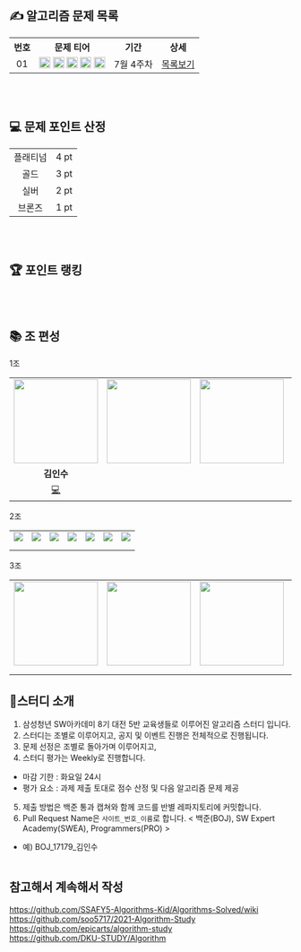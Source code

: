 ## ✍ 알고리즘 문제 목록

<table align="center">
  <tr>
    <th align="center">번호</th>
    <th align="center">문제 티어</th>
    <th align="center">기간</th>
    <th align="center">상세</th>
  </tr>
  <tr>
    <td align="center">01</td>
    <td align="center">
      <a href="https://www.acmicpc.net/problem/1100"><img src="https://d2gd6pc034wcta.cloudfront.net/tier/4.svg" class="solvedac-tier" width=20px></a>
      <a href="https://www.acmicpc.net/problem/1059"><img src="https://d2gd6pc034wcta.cloudfront.net/tier/6.svg" class="solvedac-tier" width=20px></a>
      <a href="https://www.acmicpc.net/problem/1051"><img src="https://d2gd6pc034wcta.cloudfront.net/tier/7.svg" class="solvedac-tier" width=20px></a>
      <a href="https://www.acmicpc.net/problem/2468"><img src="https://d2gd6pc034wcta.cloudfront.net/tier/10.svg" class="solvedac-tier" width=20px></a>
      <a href="https://www.acmicpc.net/problem/2573"><img src="https://d2gd6pc034wcta.cloudfront.net/tier/12.svg" class="solvedac-tier" width=20px></a>
    </td>
    <td align="center">7월 4주차</td>
    <td align="center"><a href="">목록보기</a></td>
  </tr>
</table>
<br><br>

## 💻 문제 포인트 산정

<table width="50%">
  <tr>
    <td align="center">플래티넘</td>
    <td align="center">4 pt</td>
  </tr>
  <tr>
    <td align="center">골드</td>
    <td align="center">3 pt</td>
  </tr>
  <tr>
    <td align="center">실버</td>
    <td align="center">2 pt</td>
  </tr>
  <tr>
    <td align="center">브론즈</td>
    <td align="center">1 pt</td>
  </tr>
</table>

<br><br>   
## 🏆 포인트 랭킹

<br><br>
## 📚 조 편성
1조
<table align="center" width="50%">
  <tr>
    <td align="center"><a href="https://github.com/87289383"><img src="https://avatars.githubusercontent.com/u/87289383?v=4" width="150px"></a></td>
    <td align="center"><a href="https://github.com/87289383"><img src="https://velog.velcdn.com/images/tanger2ne/post/fb18c31b-9cea-4b0b-bc1e-546198476465/image.png" width="150px"></a></td>
    <td align="center"><a href="https://github.com/87289383"><img src="https://velog.velcdn.com/images/tanger2ne/post/fb18c31b-9cea-4b0b-bc1e-546198476465/image.png" width="150px"></a></td>
    <td align="center"><a href="https://github.com/87289383"><img src="https://velog.velcdn.com/images/tanger2ne/post/fb18c31b-9cea-4b0b-bc1e-546198476465/image.png" width="150px"></a></td>
    <td align="center"><a href="https://github.com/87289383"><img src="https://velog.velcdn.com/images/tanger2ne/post/fb18c31b-9cea-4b0b-bc1e-546198476465/image.png" width="150px"></a></td>
    <td align="center"><a href="https://github.com/87289383"><img src="https://velog.velcdn.com/images/tanger2ne/post/fb18c31b-9cea-4b0b-bc1e-546198476465/image.png" width="150px"></a></td>
    <td align="center"><a href="https://github.com/87289383"><img src="https://velog.velcdn.com/images/tanger2ne/post/fb18c31b-9cea-4b0b-bc1e-546198476465/image.png" width="150px"></a></td>
  </tr>
  <tr>
    <td align="center"><b>김인수</b></td>
    <td align="center"><b></b></td>
    <td align="center"><b></b></td>
    <td align="center"><b></b></td>
    <td align="center"><b></b></td>
    <td align="center"><b></b></td>
    <td align="center"><b></b></td>
  </tr>
  <tr>
    <td align="center"><a href="https://github.com/iknowkis" title="Github">💻</a></td>
    <td align="center"></td>
    <td align="center"></td>
    <td align="center"></td>
    <td align="center"></td>
    <td align="center"></td>
    <td align="center"></td>
  </tr>
</table>

2조
<table align="center" width="50%">
  <tr>
    <td align="center"><a href="https://github.com/87289383"><img src="https://velog.velcdn.com/images/tanger2ne/post/fb18c31b-9cea-4b0b-bc1e-546198476465/image.png"></a></td>
    <td align="center"><a href="https://github.com/87289383"><img src="https://velog.velcdn.com/images/tanger2ne/post/fb18c31b-9cea-4b0b-bc1e-546198476465/image.png"></a></td>
    <td align="center"><a href="https://github.com/87289383"><img src="https://velog.velcdn.com/images/tanger2ne/post/fb18c31b-9cea-4b0b-bc1e-546198476465/image.png"></a></td>
    <td align="center"><a href="https://github.com/87289383"><img src="https://velog.velcdn.com/images/tanger2ne/post/fb18c31b-9cea-4b0b-bc1e-546198476465/image.png"></a></td>
    <td align="center"><a href="https://github.com/87289383"><img src="https://velog.velcdn.com/images/tanger2ne/post/fb18c31b-9cea-4b0b-bc1e-546198476465/image.png"></a></td>
    <td align="center"><a href="https://github.com/87289383"><img src="https://velog.velcdn.com/images/tanger2ne/post/fb18c31b-9cea-4b0b-bc1e-546198476465/image.png"></a></td>
    <td align="center"><a href="https://github.com/87289383"><img src="https://velog.velcdn.com/images/tanger2ne/post/fb18c31b-9cea-4b0b-bc1e-546198476465/image.png"></a></td>
  </tr>

  <tr>
    <td align="center"><b></b></td>
    <td align="center"><b></b></td>
    <td align="center"><b></b></td>
    <td align="center"><b></b></td>
    <td align="center"><b></b></td>
    <td align="center"><b></b></td>
    <td align="center"><b></b></td>
  </tr>
  <tr>
    <td align="center"></td>
    <td align="center"></td>
    <td align="center"></td>
    <td align="center"></td>
    <td align="center"></td>
    <td align="center"></td>
    <td align="center"></td>
  </tr>
</table>
3조
<table align="center" width="50%">
  <tr>
    <td align="center"><a href="https://github.com/87289383"><img src="https://velog.velcdn.com/images/tanger2ne/post/fb18c31b-9cea-4b0b-bc1e-546198476465/image.png" width="150px"></a></td>
    <td align="center"><a href="https://github.com/87289383"><img src="https://velog.velcdn.com/images/tanger2ne/post/fb18c31b-9cea-4b0b-bc1e-546198476465/image.png" width="150px"></a></td>
    <td align="center"><a href="https://github.com/87289383"><img src="https://velog.velcdn.com/images/tanger2ne/post/fb18c31b-9cea-4b0b-bc1e-546198476465/image.png" width="150px"></a></td>
    <td align="center"><a href="https://github.com/87289383"><img src="https://velog.velcdn.com/images/tanger2ne/post/fb18c31b-9cea-4b0b-bc1e-546198476465/image.png" width="150px"></a></td>
    <td align="center"><a href="https://github.com/87289383"><img src="https://velog.velcdn.com/images/tanger2ne/post/fb18c31b-9cea-4b0b-bc1e-546198476465/image.png" width="150px"></a></td>
    <td align="center"><a href="https://github.com/87289383"><img src="https://velog.velcdn.com/images/tanger2ne/post/fb18c31b-9cea-4b0b-bc1e-546198476465/image.png" width="150px"></a></td>
    <td align="center"><a href="https://github.com/87289383"><img src="https://velog.velcdn.com/images/tanger2ne/post/fb18c31b-9cea-4b0b-bc1e-546198476465/image.png" width="150px"></a></td>
  </tr>
  <tr>
    <td align="center"><b></b></td>
    <td align="center"><b></b></td>
    <td align="center"><b></b></td>
    <td align="center"><b></b></td>
    <td align="center"><b></b></td>
    <td align="center"><b></b></td>
    <td align="center"><b></b></td>
  </tr>
  <tr>
    <td align="center"></td>
    <td align="center"></td>
    <td align="center"></td>
    <td align="center"></td>
    <td align="center"></td>
    <td align="center"></td>
    <td align="center"></td>
  </tr>
</table>

## 📖스터디 소개

1. 삼성청년 SW아카데미 8기 대전 5반 교육생들로 이루어진 알고리즘 스터디 입니다.
2. 스터디는 조별로 이루어지고, 공지 및 이벤트 진행은 전체적으로 진행됩니다.
3. 문제 선정은 조별로 돌아가며 이루어지고, 
4. 스터디 평가는 Weekly로 진행합니다.
  - 마감 기한 : 화요일 24시
  - 평가 요소 : 과제 제출 토대로 점수 산정 및 다음 알고리즘 문제 제공
5. 제출 방법은 백준 통과 캡쳐와 함께 코드를 반별 레파지토리에 커밋합니다.
6. Pull Request Name은 `사이트_번호_이름`로 합니다. < 백준(BOJ), SW Expert Academy(SWEA), Programmers(PRO) >
  - 예) BOJ_17179_김인수
<br><br>

## 참고해서 계속해서 작성 <br>
https://github.com/SSAFY5-Algorithms-Kid/Algorithms-Solved/wiki <br>
https://github.com/soo5717/2021-Algorithm-Study <br>
https://github.com/epicarts/algorithm-study <br>
https://github.com/DKU-STUDY/Algorithm <br>
